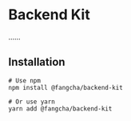 # Backend Kit
……

## Installation
```
# Use npm
npm install @fangcha/backend-kit

# Or use yarn
yarn add @fangcha/backend-kit
```
